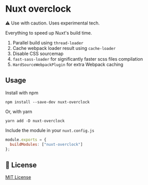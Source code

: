 # Nuxt overclock

⚠️ Use with caution. Uses experimental tech.

Everything to speed up Nuxt's build time.

1. Parallel build using `thread-loader`
2. Cache webpack loader result using `cache-loader`
3. Disable CSS sourcemap
4. `fast-sass-loader` for significantly faster scss files compilation
5. `HardSourceWebpackPlugin` for extra Webpack caching

## Usage

Install with npm

```
npm install --save-dev nuxt-overclock
```

Or, with yarn

```
yarn add -D nuxt-overclock
```

Include the module in your `nuxt.config.js`

```js
module.exports = {
  buildModules: ["nuxt-overclock"]
};
```

## 📑 License

[MIT License](./LICENSE)

